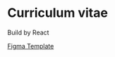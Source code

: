# Curriculum vitae

Build by React

[Figma Template](https://www.figma.com/file/K3lEQOjJ5BqBkp8IcUa5d9/Untitled?node-id=0%3A1)